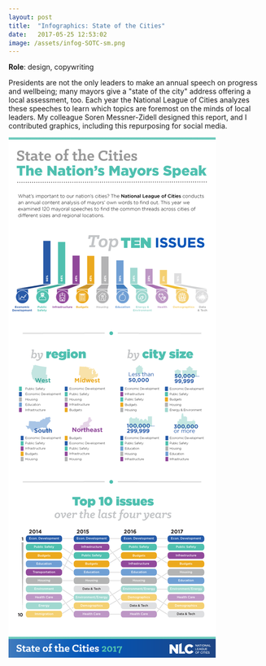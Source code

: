 ```yaml
---
layout: post
title:  "Infographics: State of the Cities"
date:   2017-05-25 12:53:02
image: /assets/infog-SOTC-sm.png
---
```


**Role**: design, copywriting

Presidents are not the only leaders to make an annual speech on progress and wellbeing; many mayors give a "state of the city" address offering a local assessment, too. Each year the National League of Cities analyzes these speeches to learn which topics are foremost on the minds of local leaders. My colleague Soren Messner-Zidell designed this report, and I contributed graphics, including this repurposing for social media.

[![State of the Cities infographic](/assets/infog-SOTC.png)](http://www.nlc.org/SOTC)
